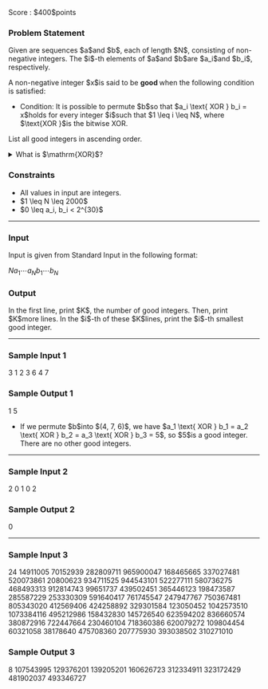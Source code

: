 
<div>

<span>

<span>

<p>
Score : $400$points
</p>

<div>

<section>

### **Problem Statement**

<p>
Given are sequences $a$and $b$,  each of length $N$, consisting of non-negative integers. The $i$-th elements of $a$and $b$are $a_i$and $b_i$, respectively.
</p>

<p>
A non-negative integer $x$is said to be 
<strong>
good
</strong>
when the following condition is satisfied:
</p>

<ul>

<li>
Condition: It is possible to permute $b$so that $a_i \text{ XOR } b_i = x$holds for every integer $i$such that $1 \leq i \leq N$, where $\text{XOR }$is the bitwise XOR.
</li>

</ul>

<p>
List all good integers in ascending order.
</p>

<details>

<summary>
What is $\mathrm{XOR}$?
    
</summary>

<p>
The bitwise $\mathrm{XOR}$of integers $x$and $y$, $x\ \mathrm{XOR}\ y$, is defined as follows:
        
</p>

<ul>

<li>
When $x\ \mathrm{XOR}\ y$is written in base two, the digit in the $2^k$'s place ($k \geq 0$) is $1$if exactly one of $x$and $y$is $1$, and $0$otherwise.
</li>

</ul>
For example, we have $3\ \mathrm{XOR}\ 5 = 6$(in base two: $011\ \mathrm{XOR}\ 101 = 110$).
    
<p>

</p>

</details>

</section>

</div>

<div>

<section>

### **Constraints**

<ul>

<li>
All values in input are integers.
</li>

<li>
$1 \leq N \leq 2000$
</li>

<li>
$0 \leq a_i, b_i < 2^{30}$
</li>

</ul>

</section>

</div>

---

<div>

<div>

<section>

### **Input**

<p>
Input is given from Standard Input in the following format:
</p>

<div>

$N$$a_1$$\cdots$$a_N$$b_1$$\cdots$$b_N$
</div>

</section>

</div>

<div>

<section>

### **Output**

<p>
In the first line, print $K$, the number of good integers.
Then, print $K$more lines. In the $i$-th of these $K$lines, print the $i$-th smallest good integer.
</p>

</section>

</div>

</div>

---

<div>

<section>

### **Sample Input 1**

<div>

3
1 2 3
6 4 7

</div>

</section>

</div>

<div>

<section>

### **Sample Output 1**

<div>

1
5

</div>

<ul>

<li>
If we permute $b$into $(4, 7, 6)$, we have $a_1 \text{ XOR } b_1 = a_2 \text{ XOR } b_2 = a_3 \text{ XOR } b_3 = 5$, so $5$is a good integer. There are no other good integers.
</li>

</ul>

</section>

</div>

---

<div>

<section>

### **Sample Input 2**

<div>

2
0 1
0 2

</div>

</section>

</div>

<div>

<section>

### **Sample Output 2**

<div>

0

</div>

</section>

</div>

---

<div>

<section>

### **Sample Input 3**

<div>

24
14911005 70152939 282809711 965900047 168465665 337027481 520073861 20800623 934711525 944543101 522277111 580736275 468493313 912814743 99651737 439502451 365446123 198473587 285587229 253330309 591640417 761745547 247947767 750367481
805343020 412569406 424258892 329301584 123050452 1042573510 1073384116 495212986 158432830 145726540 623594202 836660574 380872916 722447664 230460104 718360386 620079272 109804454 60321058 38178640 475708360 207775930 393038502 310271010

</div>

</section>

</div>

<div>

<section>

### **Sample Output 3**

<div>

8
107543995
129376201
139205201
160626723
312334911
323172429
481902037
493346727

</div>

</section>

</div>

</span>

</span>

</div>
